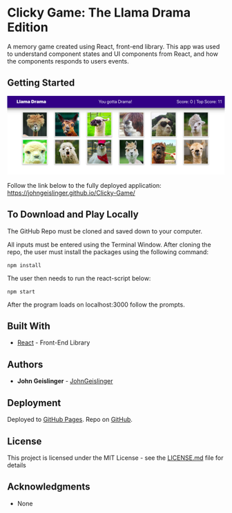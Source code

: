 # Clicky Game: The Llama Drama Edition

A memory game created using React, front-end library.  This app was used to understand component states and UI components from React, and how the components responds to users events.

## Getting Started

![Alt screenshot](./public/assets/images/Llama_Drama.png?raw=true "Llama Drama")

Follow the link below to the fully deployed application:
https://johngeislinger.github.io/Clicky-Game/


## To Download and Play Locally

The GitHub Repo must be cloned and saved down to your computer.

All inputs must be entered using the Terminal Window.  After cloning the repo, the user must install the packages using the following command:

```
npm install 
```

The user then needs to run the react-script below:
```
npm start
```

After the program loads on localhost:3000 follow the prompts.

## Built With

* [React](https://www.npmjs.com/package/create-react-app) - Front-End Library

## Authors

* **John Geislinger** - [JohnGeislinger](https://github.com/JohnGeislinger)

## Deployment

Deployed to [GitHub Pages](https://johngeislinger.github.io/Clicky-Game/).
Repo on [GitHub](https://github.com/JohnGeislinger/Clicky-Game).

## License

This project is licensed under the MIT License - see the [LICENSE.md](LICENSE.md) file for details

## Acknowledgments

* None
